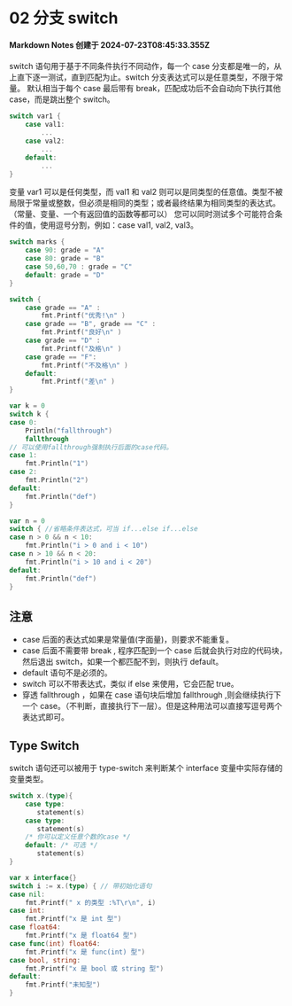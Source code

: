 # 02 分支 switch

#### Markdown Notes 创建于 2024-07-23T08:45:33.355Z

switch 语句用于基于不同条件执行不同动作，每一个 case 分支都是唯一的，从上直下逐一测试，直到匹配为止。switch 分支表达式可以是任意类型，不限于常量。
默认相当于每个 case 最后带有 break，匹配成功后不会自动向下执行其他 case，而是跳出整个 switch。

```go
switch var1 {
    case val1:
        ...
    case val2:
        ...
    default:
        ...
}
```

变量 var1 可以是任何类型，而 val1 和 val2 则可以是同类型的任意值。类型不被局限于常量或整数，但必须是相同的类型；或者最终结果为相同类型的表达式。 （常量、变量、一个有返回值的函数等都可以）
您可以同时测试多个可能符合条件的值，使用逗号分割，例如：case val1, val2, val3。

```go
switch marks {
    case 90: grade = "A"
    case 80: grade = "B"
    case 50,60,70 : grade = "C"
    default: grade = "D"
}

switch {
    case grade == "A" :
        fmt.Printf("优秀!\n" )
    case grade == "B", grade == "C" :
        fmt.Printf("良好\n" )
    case grade == "D" :
        fmt.Printf("及格\n" )
    case grade == "F":
        fmt.Printf("不及格\n" )
    default:
        fmt.Printf("差\n" )
}
```

```go
var k = 0
switch k {
case 0:
    Println("fallthrough")
    fallthrough
// 可以使用fallthrough强制执行后面的case代码。
case 1:
    fmt.Println("1")
case 2:
    fmt.Println("2")
default:
    fmt.Println("def")
}
```

```go
var n = 0
switch { //省略条件表达式，可当 if...else if...else
case n > 0 && n < 10:
    fmt.Println("i > 0 and i < 10")
case n > 10 && n < 20:
    fmt.Println("i > 10 and i < 20")
default:
    fmt.Println("def")
}
```

## 注意

-   case 后面的表达式如果是常量值(字面量)，则要求不能重复。
-   case 后面不需要带 break , 程序匹配到一个 case 后就会执行对应的代码块，然后退出 switch，如果一个都匹配不到，则执行 default。
-   default 语句不是必须的。
-   switch 可以不带表达式，类似 if else 来使用，它会匹配 true。
-   穿透 fallthrough ，如果在 case 语句块后增加 fallthrough ,则会继续执行下一个 case。（不判断，直接执行下一层）。但是这种用法可以直接写逗号两个表达式即可。

## Type Switch

switch 语句还可以被用于 type-switch 来判断某个 interface 变量中实际存储的变量类型。

```go
switch x.(type){
    case type:
       statement(s)
    case type:
       statement(s)
    /* 你可以定义任意个数的case */
    default: /* 可选 */
       statement(s)
}
```

```go
var x interface{}
switch i := x.(type) { // 带初始化语句
case nil:
    fmt.Printf(" x 的类型 :%T\r\n", i)
case int:
    fmt.Printf("x 是 int 型")
case float64:
    fmt.Printf("x 是 float64 型")
case func(int) float64:
    fmt.Printf("x 是 func(int) 型")
case bool, string:
    fmt.Printf("x 是 bool 或 string 型")
default:
    fmt.Printf("未知型")
}
```
